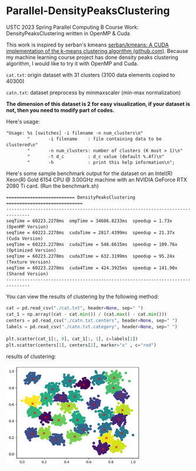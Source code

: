# Parallel-DensityPeaksClustering
USTC 2023 Spring Parallel Computing B Course Work: DensityPeaksClustering written in OpenMP &amp; Cuda



This work is inspired by serban's kmeans [serban/kmeans: A CUDA implementation of the k-means clustering algorithm (github.com)](https://github.com/serban/kmeans). Because my machine learning course project has done density peaks clustering algorithm, I would like to try it with OpenMP and Cuda.



`cat.txt`: origin dataset with 31 clusters (3100 data elements copied to 40300)

`catn.txt`: dataset preprocess by minmaxscaler (min-max normalization)

**The dimension of this dataset is 2 for easy visualization, if your dataset is not, then you need to modify part of codes.**



Here's usage:

```
"Usage: %s [switches] -i filename -n num_clusters\n"
        "       -i filename    : file containing data to be clustered\n"
        "       -n num_clusters: number of clusters (K must > 1)\n"
        "       -t d_c         : d_c value (default %.4f)\n"
        "       -h             : print this help information\n";
```



Here's some sample benchmark output for the dataset on an Intel(R) Xeon(R) Gold 6154 CPU @ 3.00GHz machine with an NVIDIA GeForce RTX 2080 Ti card. (Run the benchmark.sh)

```
========================== DensityPeaksClustering =============================
-------------------------------------------------------------------------------
seqTime = 60223.2270ms  ompTime = 34686.8233ms  speedup = 1.73x  (OpenMP Version)
seqTime = 60223.2270ms  cudaTime = 2817.4399ms  speedup = 21.37x  (Cuda Version)
seqTime = 60223.2270ms  cuda2Time = 548.6615ms  speedup = 109.76x  (Optimized Version)
seqTime = 60223.2270ms  cuda3Time = 632.3199ms  speedup = 95.24x  (Texture Version)
seqTime = 60223.2270ms  cuda4Time = 424.3925ms  speedup = 141.90x  (Shared Version)
-------------------------------------------------------------------------------
```



You can view the results of clustering by the following method:

```python
cat = pd.read_csv("./cat.txt", header=None, sep=" ")
cat_1 = np.array((cat - cat.min()) / (cat.max() - cat.min()))
centers = pd.read_csv("./catn.txt.centers", header=None, sep=" ")
labels = pd.read_csv("./catn.txt.category", header=None, sep=" ")

plt.scatter(cat_1[:, 0], cat_1[:, 1], c=labels[1])
plt.scatter(centers[1], centers[2], marker="x" , c="red")
```

results of clustering:

<img src="./clusters.png" alt="clusters" style="zoom:67%;" />
